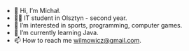 - 👋 Hi, I’m Michał.
- 👨‍🎓 IT student in Olsztyn - second year.
- 👀 I’m interested in sports, programming, computer games.
- 🌱 I’m currently learning Java.
- 📫 How to reach me wilmowicz@gmail.com.

<!---
Michalwili/Michalwili is a ✨ special ✨ repository because its `README.md` (this file) appears on your GitHub profile.
You can click the Preview link to take a look at your changes.
--->
